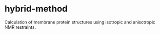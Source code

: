 # hybrid-method
Calculation of membrane protein structures using isotropic and anisotropic NMR restraints.
